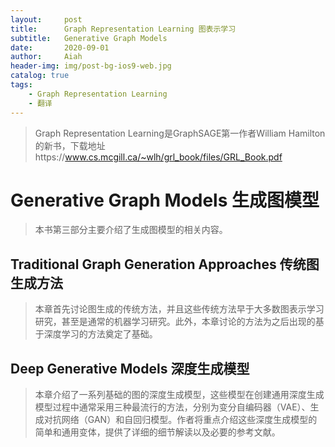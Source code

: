 ```yaml
---
layout:     post
title:      Graph Representation Learning 图表示学习
subtitle:   Generative Graph Models
date:       2020-09-01
author:     Aiah
header-img: img/post-bg-ios9-web.jpg
catalog: true
tags:
    - Graph Representation Learning
    - 翻译
---
```

>Graph Representation Learning是GraphSAGE第一作者William Hamilton的新书，下载地址https://www.cs.mcgill.ca/~wlh/grl_book/files/GRL_Book.pdf

# Generative Graph Models 生成图模型

>本书第三部分主要介绍了生成图模型的相关内容。

## Traditional Graph Generation Approaches 传统图生成方法

>本章首先讨论图生成的传统方法，并且这些传统方法早于大多数图表示学习研究，甚至是通常的机器学习研究。此外，本章讨论的方法为之后出现的基于深度学习的方法奠定了基础。

## Deep Generative Models 深度生成模型

>本章介绍了一系列基础的图的深度生成模型，这些模型在创建通用深度生成模型过程中通常采用三种最流行的方法，分别为变分自编码器（VAE）、生成对抗网络（GAN）和自回归模型。作者将重点介绍这些深度生成模型的简单和通用变体，提供了详细的细节解读以及必要的参考文献。
